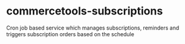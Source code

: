 # commercetools-subscriptions

Cron job based service which manages subscriptions, reminders and triggers subscription orders based on the schedule
